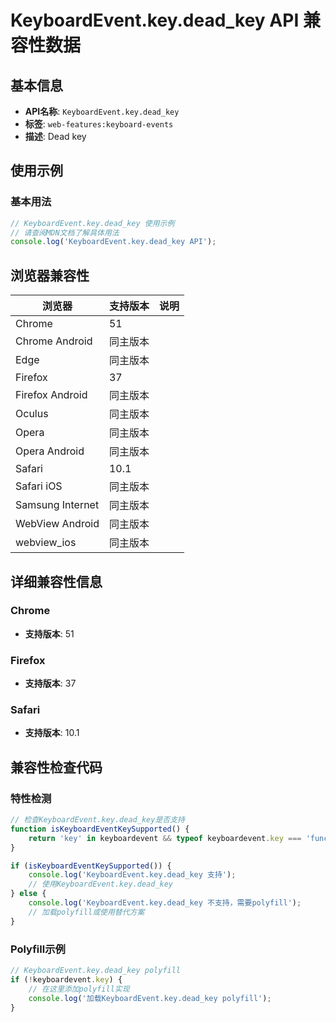 # KeyboardEvent.key.dead_key API 兼容性数据

## 基本信息

- **API名称**: `KeyboardEvent.key.dead_key`
- **标签**: `web-features:keyboard-events`
- **描述**: Dead key

## 使用示例

### 基本用法

```javascript
// KeyboardEvent.key.dead_key 使用示例
// 请查阅MDN文档了解具体用法
console.log('KeyboardEvent.key.dead_key API');
```

## 浏览器兼容性

| 浏览器 | 支持版本 | 说明 |
|--------|----------|------|
| Chrome | 51 |  |
| Chrome Android | 同主版本 |  |
| Edge | 同主版本 |  |
| Firefox | 37 |  |
| Firefox Android | 同主版本 |  |
| Oculus | 同主版本 |  |
| Opera | 同主版本 |  |
| Opera Android | 同主版本 |  |
| Safari | 10.1 |  |
| Safari iOS | 同主版本 |  |
| Samsung Internet | 同主版本 |  |
| WebView Android | 同主版本 |  |
| webview_ios | 同主版本 |  |

## 详细兼容性信息

### Chrome

- **支持版本**: 51

### Firefox

- **支持版本**: 37

### Safari

- **支持版本**: 10.1

## 兼容性检查代码

### 特性检测

```javascript
// 检查KeyboardEvent.key.dead_key是否支持
function isKeyboardEventKeySupported() {
    return 'key' in keyboardevent && typeof keyboardevent.key === 'function';
}

if (isKeyboardEventKeySupported()) {
    console.log('KeyboardEvent.key.dead_key 支持');
    // 使用KeyboardEvent.key.dead_key
} else {
    console.log('KeyboardEvent.key.dead_key 不支持，需要polyfill');
    // 加载polyfill或使用替代方案
}
```

### Polyfill示例

```javascript
// KeyboardEvent.key.dead_key polyfill
if (!keyboardevent.key) {
    // 在这里添加polyfill实现
    console.log('加载KeyboardEvent.key.dead_key polyfill');
}
```

